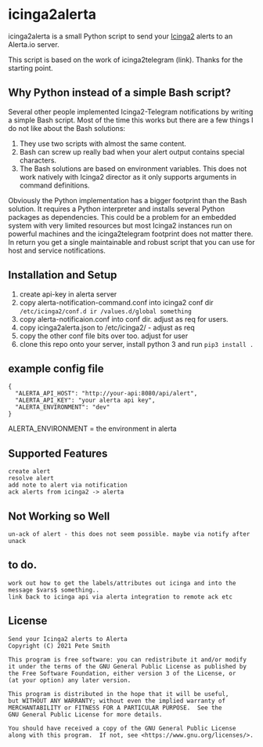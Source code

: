 # icinga2alerta

icinga2alerta is a small Python script to send your [Icinga2](https://icinga.com) alerts to
an Alerta.io server.

This script is based on the work of icinga2telegram (link). Thanks for the starting point.

## Why Python instead of a simple Bash script?
Several other people implemented Icinga2-Telegram notifications by writing a simple Bash
script. Most of the time this works but there are a few things I do not like about the
Bash solutions:

1. They use two scripts with almost the same content.
2. Bash can screw up really bad when your alert output contains special characters.
3. The Bash solutions are based on environment variables. This does not work natively with
Icinga2 director as it only supports arguments in command definitions.

Obviously the Python implementation has a bigger footprint than the Bash solution. It
requires a Python interpreter and installs several Python packages as dependencies. This
could be a problem for an embedded system with very limited resources but most Icinga2
instances run on powerful machines and the icinga2telegram footprint does not matter there.
In return you get a single maintainable and robust script that you can use for host and
service notifications.

## Installation and Setup

1. create api-key in alerta server
2. copy alerta-notification-command.conf into icinga2 conf dir ```/etc/icinga2/conf.d ir /values.d/global something```
3. copy alerta-notificaion.conf into conf dir. adjust as req for users.
4. copy icinga2alerta.json to /etc/icinga2/ - adjust as req
5. copy the other conf file bits over too. adjust for user
6. clone this repo onto your server, install python 3 and run ```pip3 install .``` 


## example config file
```
{
  "ALERTA_API_HOST": "http://your-api:8080/api/alert",
  "ALERTA_API_KEY": "your alerta api key",
  "ALERTA_ENVIRONMENT": "dev" 
}
```
ALERTA_ENVIRONMENT = the environment in alerta

## Supported Features
    create alert
    resolve alert
    add note to alert via notification
    ack alerts from icinga2 -> alerta
     
## Not Working so Well
    un-ack of alert - this does not seem possible. maybe via notify after unack
    
## to do. 
    work out how to get the labels/attributes out icinga and into the message $vars$ something..
    link back to icinga api via alerta integration to remote ack etc

## License
```
Send your Icinga2 alerts to Alerta
Copyright (C) 2021 Pete Smith

This program is free software: you can redistribute it and/or modify
it under the terms of the GNU General Public License as published by
the Free Software Foundation, either version 3 of the License, or
(at your option) any later version.

This program is distributed in the hope that it will be useful,
but WITHOUT ANY WARRANTY; without even the implied warranty of
MERCHANTABILITY or FITNESS FOR A PARTICULAR PURPOSE.  See the
GNU General Public License for more details.

You should have received a copy of the GNU General Public License
along with this program.  If not, see <https://www.gnu.org/licenses/>.
```
